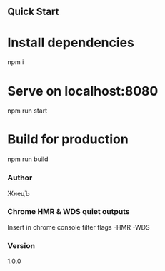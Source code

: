 ## Quick Start
# Install dependencies
npm i
# Serve on localhost:8080
npm run start
# Build for production
npm run build
### Author
ЖнецЪ
### Chrome HMR & WDS quiet outputs
Insert in chrome console filter flags -HMR -WDS
### Version
1.0.0
